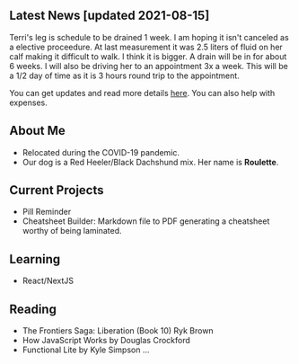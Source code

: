 ## Latest News [updated 2021-08-15]

Terri's leg is schedule to be drained 1 week. I am hoping it isn't canceled as a elective proceedure. At last measurement it was 2.5 liters of fluid on her calf making it difficult to walk. I think it is bigger. A drain will be in for about 6 weeks. I will also be driving her to an appointment 3x a week. This will be a 1/2 day of time as it is 3 hours round trip to the appointment. 

You can get updates and read more details [here](https://www.gofundme.com/f/fcpxn-terris-recovery-fund). You can also help with expenses.

## About Me

- Relocated during the COVID-19 pandemic.
- Our dog is a Red Heeler/Black Dachshund mix. Her name is **Roulette**.


## Current Projects

- Pill Reminder
- Cheatsheet Builder: Markdown file to PDF generating a cheatsheet worthy of being laminated.  

## Learning

- React/NextJS

## Reading

- The Frontiers Saga: Liberation (Book 10) Ryk Brown
- How JavaScript Works by Douglas Crockford
- Functional Lite by Kyle Simpson
...

<!--
**bchirgwin/bchirgwin** is a ✨ _special_ ✨ repository because its `README.md` (this file) appears on your GitHub profile.

Here are some ideas to get you started:

- 🔭 I’m currently working on ...
- 🌱 I’m currently learning ...
- 👯 I’m looking to collaborate on ...
- 🤔 I’m looking for help with ...
- 💬 Ask me about ...
- 📫 How to reach me: ...
- 😄 Pronouns: ...
- ⚡ Fun fact: ...
-->
